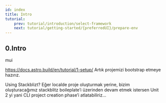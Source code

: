 ```yaml
---
id: index
title: Intro
tutorial:
    prev: tutorial/introduction/select-framework
    next: tutorial/getting-started/{preferredUI}/prepare-env
---
```


## 0.Intro
mui

https://docs.astro.build/en/tutorial/1-setup/
Artık projemizi bootstrap etmeye hazırız.

Using Stackblizt?
Eğer localde proje oluşturmak yerine, bizim oluşturacağımız stackblitz boileplate’i üzerinden devam etmek istersen Unit 2 yi yani CLI project creation phase’i atlatabiliriz…

